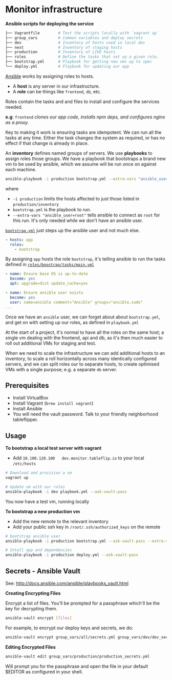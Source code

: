 # Monitor infrastructure

**Ansible scripts for deploying the service**

```sh
├── Vagrantfile        # Test the scripts locally with `vagrant up`
├── group_vars         # Common variables and deploy secrets
├── dev                # Inventory of hosts used in local dev
├── next               # Inventory of staging hosts
├── production         # Inventory of LIVE hosts
├── roles              # Define the tasks that set up a given role.
├── bootstrap.yml      # Playbook for getting new vms up to spec
└── deploy.yml         # Playbook for updating our app
```

[Ansible](http://docs.ansible.com/ansible/index.html) works by assigning roles to hosts.

- A **host** is any server in our infrastructure.
- A **role** can be things like `frontend`, `db`, etc.

Roles contain the tasks and and files to install and configure the services needed.

**e.g**: `frontend` _clones our app code, installs npm deps, and configures nginx as a proxy._

Key to making it work is ensuring tasks are idempotent. We can run all the tasks at any time. Either the task changes the system as required, or has no effect if that change is already in place.

An **inventory** defines named groups of servers. We use **playbooks** to assign roles those groups. We have a playbook that bootstraps a brand new vm to be used by ansible, which we assume will be run once on against each machine.

```sh
ansible-playbook -i production bootstrap.yml --extra-vars "ansible_user=root"
```

where
- `-i production` limits the hosts affected to just those listed in `production/inventory`
- `bootstrap.yml` is the playbook to run.
- `--extra-vars "ansible_user=root"` tells ansible to connect as `root` for this run. It's only needed while we don't have an ansible user.

[`bootstrap.yml`](https://github.com/tableflip/monitor-infrastructure/blob/master/bootstrap.yml) just steps up the ansible user and not much else.

```yaml
- hosts: app
  roles:
    - bootstrap
```

By assigning `app` hosts the role `bootstrap`, it's telling ansible to run the tasks defined in [`roles/boostrap/tasks/main.yml`](https://github.com/tableflip/monitor-infrastructure/blob/master/roles/bootstrap/tasks/main.yml)

```yaml
- name: Ensure base OS is up-to-date
  become: yes
  apt: upgrade=dist update_cache=yes

- name: Ensure ansible user exists
  become: yes
  user: name=ansible comment="Ansible" groups="ansible,sudo"
...
```

Once we have an `ansible` user, we can forget about about `bootstrap.yml`, and get on with setting up our roles, as defined in `playbook.yml`

At the start of a project, it's normal to have all the roles on the same host; a single vm dealing with the frontend, api and db, as it's then much easier to roll out additional VMs for staging and test.

When we need to scale the infrastructure we can add additional hosts to an inventory, to scale a roll horizontally across many identically configured servers, and we can split roles our to separate hosts, to create optimised VMs with a single purpose; e.g. a separate `db` server.

## Prerequisites

- Install VirtualBox
- Install Vagrant (`brew install vagrant`)
- Install Ansible
- You will need the vault password. Talk to your friendly neighborhood tableflipper.

## Usage

**To bootstrap a local test server with vagrant**

- Add `10.100.120.100	dev.monitor.tableflip.io` to your local `/etc/hosts`

```sh
# Download and provision a vm
vagrant up

# Update vm with our roles
ansible-playbook -i dev playbook.yml --ask-vault-pass
```

You now have a test vm, running locally

**To bootstrap a new production vm**

- Add the new remote to the relevant inventory
- Add your public ssh key in `/root/.ssh/authorized_keys` on the remote

```sh
# bootstrap ansible user
ansible-playbook -i production bootstrap.yml --ask-vault-pass --extra-vars "ansible_user=root"

# Intall app and dependencies
ansible-playbook -i production deploy.yml --ask-vault-pass
```

## Secrets - Ansible Vault

See: http://docs.ansible.com/ansible/playbooks_vault.html

**Creating Encrypting Files**

Encrypt a list of files. You'll be prompted for a passphrase which'll be the key for decrypting them.

```sh
ansible-vault encrypt [files]
```

For example, to encrypt our deploy keys and secrets, we do:

```sh
ansible-vault encrypt group_vars/all/secrets.yml group_vars/dev/dev_secrets.yml group_vars/next/next_secrets.yml group_vars/production/production_secrets.yml
```

**Editing Encrypted Files**

```sh
ansible-vault edit group_vars/production/production_secrets.yml
```

Will prompt you for the passphrase and open the file in your default $EDITOR as configured in your shell.
